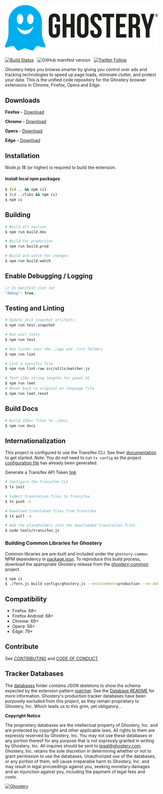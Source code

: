 [![Ghostery](app/images/hub/side-navigation/ghostery-logo.svg)](https://www.ghostery.com)
---

[![Build Status](https://travis-ci.com/ghostery/ghostery-extension.svg?branch=master)](https://travis-ci.com/ghostery/ghostery-extension) &nbsp; ![GitHub manifest version](https://img.shields.io/github/manifest-json/v/ghostery/ghostery-extension.svg?style=flat-square) &nbsp; [![Twitter Follow](https://img.shields.io/twitter/follow/ghostery.svg?style=social&maxAge=3600)](https://twitter.com/ghostery)

Ghostery helps you browse smarter by giving you control over ads and tracking technologies to speed up page loads, eliminate clutter, and protect your data. This is the unified code repository for the Ghostery browser extensions in Chrome, Firefox, Opera and Edge.

## Downloads
**Firefox** &ndash; [Download](https://addons.mozilla.org/en-US/firefox/addon/ghostery/)

**Chrome** &ndash; [Download](https://chrome.google.com/webstore/detail/ghostery-%E2%80%93-privacy-ad-blo/mlomiejdfkolichcflejclcbmpeaniij)

**Opera** &ndash; [Download](https://addons.opera.com/en/extensions/details/ghostery/)

**Edge** &ndash; [Download](https://microsoftedge.microsoft.com/addons/detail/fclbdkbhjlgkbpfldjodgjncejkkjcme)

## Installation

Node.js 18 (or higher) is required to build the extension.

#### Install local npm packages

```sh
$ (cd .. && npm ci)
$ (cd ../libs && npm ci)
$ npm ci
```

## Building
```sh
# Build all sources
$ npm run build.dev
```

```sh
# Build for production
$ npm run build.prod
```

```sh
# Build and watch for changes
$ npm run build.watch
```

## Enable Debugging / Logging
```javascript
// In manifest.json set
"debug": true,
```

## Testing and Linting
```sh
# Update Jest snapshot artifacts
$ npm run test.snapshot
```

```sh
# Run unit tests
$ npm run test
```

```sh
# Run linter over the ./app and ./src folders
$ npm run lint
```

```sh
# Lint a specific file
$ npm run lint.raw src/utils/matcher.js
```

```sh
# Test i18n string lengths for panel UI
$ npm run leet
# Reset back to original en language file
$ npm run leet.reset
```

## Build Docs
```sh
# Build JSDoc files to ./docs
$ npm run docs
```

## Internationalization

This project is configured to use the Transifex CLI. See their [documentation](https://docs.transifex.com/client/installing-the-client) to get started. *Note*:  You do not need to run `tx config` as the project [configuration file](.tx/config) has already been generated.

Generate a Transifex API Token [link](https://www.transifex.com/user/settings/api/)

```sh
# Configure the Transifex CLI
$ tx init
```

```sh
# Submit translation files to Transifex
$ tx push -s
```

```sh
# Download translated files from Transifex
$ tx pull -a
```

```sh
# Add the placeholders into the downloaded translation files.
$ node tools/transifex.js
```

### Building Common Libraries for Ghostery
Common libraries are pre-built and included under the `ghostery-common` NPM dependency in [package.json](package.json). To reproduce this build process, download the appropriate Ghostery release from the [ghostery-common](https://github.com/ghostery/common/releases) project.

```sh
$ npm ci
$ ./fern.js build configs/ghostery.js --environment=production --no-debug
```

## Compatibility

+ Firefox: 68+
+ Firefox Android: 68+
+ Chrome: 69+
+ Opera: 56+
+ Edge: 79+

## Contribute

See [CONTRIBUTING](CONTRIBUTING.md) and [CODE OF CONDUCT](CODE-OF-CONDUCT.md)

## Tracker Databases
The [databases](/databases) folder contains JSON skeletons to show the schema expected by the extension pattern [matcher](/src/utils/matcher.js). See the [Database README](/databases/README.md) for more information.
Ghostery's production tracker databases have been purposely excluded from this project, as they remain proprietary to Ghostery, Inc. Which leads us to this grim, yet obligatory...

**Copyright Notice**

The proprietary databases are the intellectual property of Ghostery, Inc. and are protected by copyright and other applicable laws. All rights to them are expressly reserved by Ghostery, Inc. You may not use these databases or any portion thereof for any purpose that is not expressly granted in writing by Ghostery, Inc. All inquires should be sent to [legal@ghostery.com](legal@ghostery.com).  Ghostery, Inc. retains the sole discretion in determining whether or not to grant permission to use the databases. Unauthorized use of the databases, or any portion of them, will cause irreparable harm to Ghostery, Inc. and may result in legal proceedings against you, seeking monetary damages and an injunction against you, including the payment of legal fees and costs.

[![Ghostery](https://user-images.githubusercontent.com/44045911/180158789-b1b9a31e-2445-40bc-af76-5fefa6daef3d.jpg)](https://www.ghostery.com)
